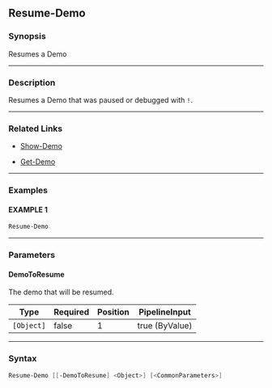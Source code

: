 Resume-Demo
-----------




### Synopsis
Resumes a Demo



---


### Description

Resumes a Demo that was paused or debugged with `!`.



---


### Related Links
* [Show-Demo](Show-Demo.md)



* [Get-Demo](Get-Demo.md)





---


### Examples
#### EXAMPLE 1
```PowerShell
Resume-Demo
```



---


### Parameters
#### **DemoToResume**

The demo that will be resumed.






|Type      |Required|Position|PipelineInput |
|----------|--------|--------|--------------|
|`[Object]`|false   |1       |true (ByValue)|





---


### Syntax
```PowerShell
Resume-Demo [[-DemoToResume] <Object>] [<CommonParameters>]
```

